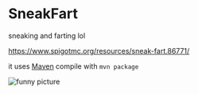 # SneakFart
sneaking and farting lol

https://www.spigotmc.org/resources/sneak-fart.86771/

it uses [Maven](https://maven.apache.org/) compile with `mvn package`

![funny picture](https://www.spigotmc.org/attachments/fart-png.577401/)

